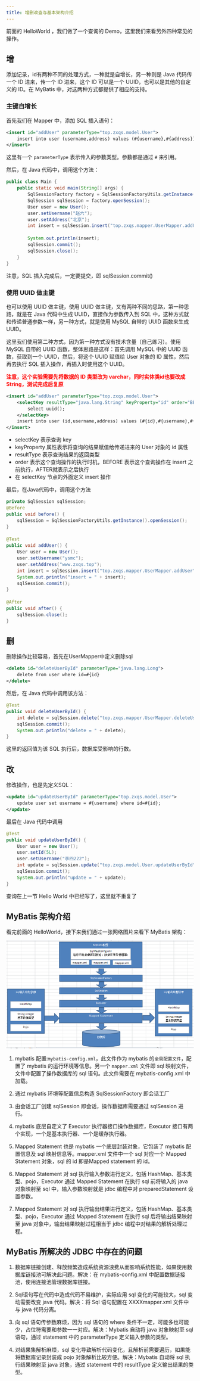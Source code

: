```yaml
---
title: 增删改查与基本架构介绍
---
```


前面的 HelloWorld ，我们做了一个查询的 Demo，这里我们来看另外四种常见的操作。

## 增

添加记录，id有两种不同的处理方式，一种就是自增长，另一种则是 Java 代码传一个 ID 进来，传一个 ID 进来，这个 ID 可以是一个 UUID，也可以是其他的自定义的 ID。在 MyBatis 中，对这两种方式都提供了相应的支持。

### 主键自增长
首先我们在 Mapper 中，添加 SQL 插入语句：
```xml
<insert id="addUser" parameterType="top.zxqs.model.User">
    insert into user (username,address) values (#{username},#{address});
</insert>
```

这里有一个 `parameterType` 表示传入的参数类型。参数都是通过 `#` 来引用。

然后，在 Java 代码中，调用这个方法：

```java
public class Main {
    public static void main(String[] args) {
        SqlSessionFactory factory = SqlSessionFactoryUtils.getInstance();
        SqlSession sqlSession = factory.openSession();
        User user = new User();
        user.setUsername("赵六");
        user.setAddress("北京");
        int insert = sqlSession.insert("top.zxqs.mapper.UserMapper.addUser", user);

        System.out.println(insert);
        sqlSession.commit();
        sqlSession.close();
    }
}
```

注意，SQL 插入完成后，一定要提交，即 sqlSession.commit()


### 使用 UUID 做主键

也可以使用 UUID 做主键，使用 UUID 做主键，又有两种不同的思路，第一种思路，就是在 Java 代码中生成 UUID，直接作为参数传入到 SQL 中，这种方式就和传递普通参数一样，另一种方式，就是使用 MySQL 自带的 UUID 函数来生成 UUID。

这里我们使用第二种方式，因为第一种方式没有技术含量（自己练习）。使用 MySQL 自带的 UUID 函数，整体思路是这样：首先调用 MySQL 中的 UUID 函数，获取到一个 UUID，然后，将这个 UUID 赋值给 User 对象的 ID 属性，然后再去执行 SQL 插入操作，再插入时使用这个 UUID。

<font color='red'>**注意，这个实验需要先将数据的 ID 类型改为 varchar，同时实体类id也要改成String，测试完成后复原**</font>

```xml
<insert id="addUser" parameterType="top.zxqs.model.User">
    <selectKey resultType="java.lang.String" keyProperty="id" order="BEFORE">
        select uuid();
    </selectKey>
    insert into user (id,username,address) values (#{id},#{username},#{address});
</insert>
```

* selectKey 表示查询 key
* keyProperty 属性表示将查询的结果赋值给传递进来的 User 对象的 id 属性
* resultType 表示查询结果的返回类型
* order 表示这个查询操作的执行时机，BEFORE 表示这个查询操作在 insert 之前执行，AFTER就表示之后执行
* 在 selectKey 节点的外面定义 insert 操作

最后，在Java代码中，调用这个方法

```java
private SqlSession sqlSession;
@Before
public void before() {
    sqlSession = SqlSessionFactoryUtils.getInstance().openSession();
}

@Test
public void addUser() {
    User user = new User();
    user.setUsername("ysmc");
    user.setAddress("www.zxqs.top");
    int insert = sqlSession.insert("top.zxqs.mapper.UserMapper.addUser", user);
    System.out.println("insert = " + insert);
    sqlSession.commit();
}

@After
public void after() {
    sqlSession.close();
}
```

## 删

删除操作比较容易，首先在UserMapper中定义删除sql

```xml
<delete id="deleteUserById" parameterType="java.lang.Long">
    delete from user where id=#{id}
</delete>
```

然后，在 Java 代码中调用该方法：
```java
@Test
public void deleteUserById() {
    int delete = sqlSession.delete("top.zxqs.mapper.UserMapper.deleteUserById", 6L);
    sqlSession.commit();
    System.out.println("delete = " + delete);
}
```

这里的返回值为该 SQL 执行后，数据库受影响的行数。

## 改

修改操作，也是先定义SQL：
```xml
<update id="updateUserById" parameterType="top.zxqs.model.User">
    update user set username = #{username} where id=#{id};
</update>
```

最后在 Java 代码中调用

```java
@Test
public void updateUserById() {
    User user = new User();
    user.setId(5L);
    user.setUsername("李四222");
    int update = sqlSession.update("top.zxqs.model.User.updateUserById", user);
    sqlSession.commit();
    System.out.println("update = " + update);
}
```

查询在上一节 Hello World 中已经写了，这里就不重复了

## MyBatis 架构介绍

看完前面的 HelloWorld，接下来我们通过一张网络图片来看下 MyBatis 架构：

![架构图](/blogImg/ssm/mybatis-4-1.png)

1. mybatis 配置:`mybatis-config.xml`，此文件作为 mybatis 的`全局配置文件`，配置了 mybatis 的运行环境等信息。另一个 `mapper.xml` 文件即 sql 映射文件，文件中配置了操作数据库的 sql 语句。此文件需要在 mybatis-config.xml 中加载。
2. 通过 mybatis 环境等配置信息构造 SqlSessionFactory 即会话工厂
3. 由会话工厂创建 sqlSession 即会话，操作数据库需要通过 sqlSession 进行。
4. mybatis 底层自定义了 Executor 执行器接口操作数据库，Executor 接口有两个实现，一个是基本执行器、一个是缓存执行器。
5. Mapped Statement 也是 mybatis 一个底层封装对象，它包装了 mybatis 配置信息及 sql 映射信息等。mapper.xml 文件中一个 sql 对应一个 Mapped Statement 对象，sql 的 id 即是Mapped statement 的 id。
6. Mapped Statement 对 sql 执行输入参数进行定义，包括 HashMap、基本类型、pojo，Executor 通过 Mapped Statement 在执行 sql 前将输入的 java 对象映射至 sql 中，输入参数映射就是 jdbc 编程中对 preparedStatement 设置参数。

7. Mapped Statement 对 sql 执行输出结果进行定义，包括 HashMap、基本类型、pojo，Executor 通过 Mapped Statement 在执行 sql 后将输出结果映射至 java 对象中，输出结果映射过程相当于 jdbc 编程中对结果的解析处理过程。

## MyBatis 所解决的 JDBC 中存在的问题

1. 数据库链接创建、释放频繁造成系统资源浪费从而影响系统性能，如果使用数据库链接池可解决此问题。解决：在 mybatis-config.xml 中配置数据链接池，使用连接池管理数据库链接。

2. Sql语句写在代码中造成代码不易维护，实际应用 sql 变化的可能较大，sql 变动需要改变 java 代码。解决：将 Sql 语句配置在 XXXXmapper.xml 文件中与 java 代码分离。

3. 向 sql 语句传参数麻烦，因为 sql 语句的 where 条件不一定，可能多也可能少，占位符需要和参数一一对应。解决：Mybatis 自动将 java 对象映射至 sql 语句，通过 statement 中的 parameterType 定义输入参数的类型。

4. 对结果集解析麻烦，sql 变化导致解析代码变化，且解析前需要遍历，如果能将数据库记录封装成 pojo 对象解析比较方便。解决：Mybatis 自动将 sql 执行结果映射至 java 对象，通过 statement 中的 resultType 定义输出结果的类型。
